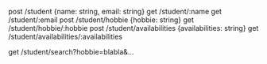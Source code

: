 post /student {name: string, email: string}
get /student/:name
get /student/:email
post /student/hobbie {hobbie: string}
get /student/hobbie/:hobbie
post /student/availabilities {availabilities: string}
get /student/availabilities/:availabilities

get /student/search?hobbie=blabla&...
